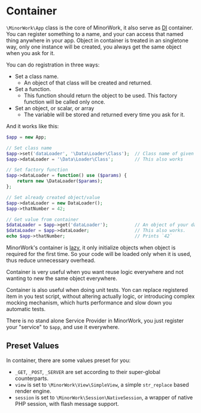# Container

`\MinorWork\App` class is the core of MinorWork, it also serve as [DI](https://www.google.com/?q=dependency+injection) container. You can register something to a name, and your can access that named thing anywhere in your app. Object in container is treated in an singletone way, only one instance will be created, you always get the same object when you ask for it.

You can do registration in three ways:

- Set a class name.
  - An object of that class will be created and returned.
- Set a function.
  - This function should return the object to be used. This factory function will be called only once.
- Set an object, or scalar, or array
  - The variable will be stored and returned every time you ask for it.

And it works like this:

```php
$app = new App;

// Set class name
$app->set('dataLoader', '\Data\Loader\Class');  // Class name of given item
$app->dataLoader = '\Data\Loader\Class';        // This also works

// Set factory function
$app->dataLoader = function() use ($params) {
    return new \DataLoader($params);
};

// Set already created object/value
$app->dataLoader = new DataLoader();
$app->thatNumber = 42;

// Get value from container
$dataLoader = $app->get('dataLoader');          // An object of your data loader class
$dataLoader = $app->dataLoader;                 // This also works.
echo $app->thatNumber;                          // Prints `42`
```

MinorWork's container is [lazy](https://google.com/search?q=lazy+initialization), it only initialize objects when object is required for the first time. So your code will be loaded only when it is used, thus reduce unnecessary overhead.

Container is very useful when you want reuse logic everywhere and not wanting to new the same object everywhere.

Container is also useful when doing unit tests. Yon can replace registered item in you test script, without altering actually logic, or introducing complex mocking mechanism, which hurts performance and slow down you automatic tests.

There is no stand alone Service Provider in MinorWork, you just register your "service" to `$app`, and use it everywhere.

## Preset Values

In container, there are some values preset for you:
- `_GET`, `_POST`, `_SERVER` are set according to their super-global counterparts.
- `view` is set to `\MinorWork\View\SimpleView`, a simple `str_replace` based render engine.
- `session` is set to `\MinorWork\Session\NativeSession`, a wrapper of native PHP session, with flash message support.

